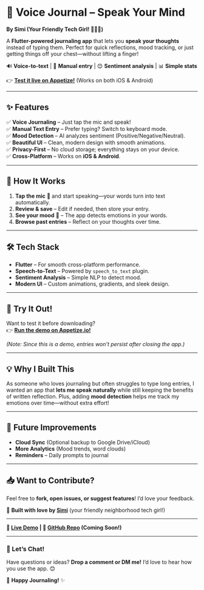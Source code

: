 # **🎤 Voice Journal – Speak Your Mind**  
**By Simi (Your Friendly Tech Girl! 👩‍💻✨)**  

A **Flutter-powered journaling app** that lets you **speak your thoughts** instead of typing them. Perfect for quick reflections, mood tracking, or just getting things off your chest—without lifting a finger!  

🔊 **Voice-to-text** | 📝 **Manual entry** | 😊 **Sentiment analysis** | 📊 **Simple stats**  

👉 **[Test it live on Appetize!](https://appetize.io/app/b_2lvnbwy6iih5k5gbnc4aomqjkq)** (Works on both iOS & Android)  

---

## **✨ Features**  
✅ **Voice Journaling** – Just tap the mic and speak!  
✅ **Manual Text Entry** – Prefer typing? Switch to keyboard mode.  
✅ **Mood Detection** – AI analyzes sentiment (Positive/Negative/Neutral).  
✅ **Beautiful UI** – Clean, modern design with smooth animations.  
✅ **Privacy-First** – No cloud storage; everything stays on your device.  
✅ **Cross-Platform** – Works on **iOS & Android**.  

---

## **🚀 How It Works**  
1. **Tap the mic** 🎤 and start speaking—your words turn into text automatically.  
2. **Review & save** – Edit if needed, then store your entry.  
3. **See your mood** 🌟 – The app detects emotions in your words.  
4. **Browse past entries** – Reflect on your thoughts over time.  

---

## **🛠️ Tech Stack**  
- **Flutter** – For smooth cross-platform performance.  
- **Speech-to-Text** – Powered by `speech_to_text` plugin.  
- **Sentiment Analysis** – Simple NLP to detect mood.  
- **Modern UI** – Custom animations, gradients, and sleek design.  

---

## **📱 Try It Out!**  
Want to test it before downloading?  
👉 **[Run the demo on Appetize.io!](https://appetize.io/app/b_2lvnbwy6iih5k5gbnc4aomqjkq)**  

*(Note: Since this is a demo, entries won’t persist after closing the app.)*  

---

## **💡 Why I Built This**  
As someone who loves journaling but often struggles to type long entries, I wanted an app that **lets me speak naturally** while still keeping the benefits of written reflection. Plus, adding **mood detection** helps me track my emotions over time—without extra effort!  

---

## **🔧 Future Improvements**  
- **Cloud Sync** (Optional backup to Google Drive/iCloud)  
- **More Analytics** (Mood trends, word clouds)  
- **Reminders** – Daily prompts to journal  

---

## **📥 Want to Contribute?**  
Feel free to **fork, open issues, or suggest features**! I’d love your feedback.  

💖 **Built with love by [Simi](https://github.com/yourusername)** (your friendly neighborhood tech girl!)  

---  

**🔗 [Live Demo](https://appetize.io/app/b_2lvnbwy6iih5k5gbnc4aomqjkq) | 📂 [GitHub Repo](#) (Coming Soon!)**  

---

### **💬 Let’s Chat!**  
Have questions or ideas? **Drop a comment or DM me!** I’d love to hear how you use the app. 😊  

🚀 **Happy Journaling!** ✨
